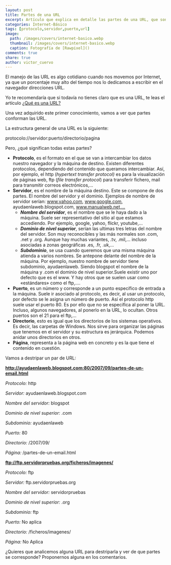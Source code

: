 ```yaml
---
layout: post
title: Partes de una URL
excerpt: Artículo que explica en detalle las partes de una URL, que son protocolo, servidor, puerto, directorio y página.
categories: Internet-Básico
tags: [protocolo,servidor,puerto,url]
image:
  path: /images/covers/internet-basico.webp
  thumbnail: /images/covers/internet-basico.webp
  caption: Fotografía de [Rawpixel]()
comments: true
share: true
author: victor_cuervo
---
```


El manejo de las URL es algo cotidiano cuando nos movemos por Internet, ya que un porcentaje muy alto del tiempo nos lo dedicamos a escribir en el navegador direcciones URL.


Yo te recomendaría que si todavía no tienes claro que es una URL, te leas el artículo [¿Qué es una URL?](https://www.ayudaenlaweb.com/internet-basico/que-es-la-url/)


Una vez adquirido este primer conocimiento, vamos a ver que partes conforman las URL.


La estructura general de una URL es la siguiente:


protocolo://servidor:puerto/directorio/pagina


Pero, ¿qué significan todas estas partes?

- **Protocolo**, es el formato en el que se van a intercambiar los datos nuestro navegador y la máquina de destino. Existen diferentes protocolos, dependiendo del contenido que queramos intercambiar. Así, por ejemplo, el http (_hypertext transfer protocol)_ es para la visualización de páginas web, ftp (_file transfer protocol_) para transferir fichero, mail para transmitir correos electrónicos,…
- **Servidor**, es el nombre de la máquina destino. Este se compone de dos partes. El nombre del servidor y el dominio. Ejemplos de nombre de servidor serían: www.yahoo.com, www.google.com, ayudaenlaweb.blogspot.com, www.manualweb.net,…
	- _**Nombre del servidor**_, es el nombre que se le haya dado a la máquina. Suele ser representativo del sitio al que estamos accediendo. Por ejemplo, google, yahoo, flickr, youtube,…
	- _**Dominio de nivel superior**_, serían las ultimas tres letras del nombre del servidor. Son muy reconocibles y las más normales son .com, .net y .org. Aunque hay muchas variantes, .tv, .mil,… incluso asociadas a zonas geográficas .es, .fr, .uk,…
	- _**Subdominio**_, se usa cuando queremos que una misma máquina atienda a varios nombres. Se antepone delante del nombre de la máquina. Por ejemplo, nuestro nombre de servidor tiene subdominio, ayudaenlaweb. Siendo blogspot el nombre de la máquina y .com el dominio de nivel superior.Suele existir uno por defecto que es el www. Y hay otros que se suelen usar como «estándares» como el ftp,….
- **Puerto**, es un número y corresponde a un punto específico de entrada a la máquina. Suele ir asociado al protocolo, es decir, al usar un protocolo, por defecto se le asigna un número de puerto. Así el protocolo http suele usar el puerto 80. Es por ello que no se especifica al poner la URL. Incluso, algunos navegadores, al ponerlo en la URL, lo ocultan. Otros puertos son el 21 para el ftp,…
- **Directorio**, esto es igual que los directorios de los sistemas operativos. Es decir, las carpetas de Windows. Nos sirve para organizar las páginas que tenemos en el servidor y su estructura es jerárquica. Podemos anidar unos directorios en otros.
- **Página**, representa a la página web en concreto y es la que tiene el contenido en cuestión.

Vamos a destripar un par de URL:


**http://ayudaenlaweb.blogspot.com:80/2007/09/partes-de-un-email.html**


_Protocolo:_ http


_Servidor:_ ayudaenlaweb.blogspot.com


_Nombre del servidor:_ blogspot


_Dominio de nivel superior:_ .com


_Subdominio:_ ayudaenlaweb


_Puerto:_ 80


_Directorio:_ /2007/09/


_Página:_ /partes-de-un-email.html


**ftp://ftp.servidorpruebas.org/ficheros/imagenes/**


_Protocolo:_ ftp


_Servidor:_ ftp.servidorpruebas.org


_Nombre del servidor:_ servidorpruebas


_Dominio de nivel superior:_ .org


_Subdominio:_ ftp


_Puerto:_ No aplica


_Directorio:_ /ficheros/imagenes/


_Página:_ No Aplica


¿Quieres que analicemos alguna URL para destriparla y ver de que partes se corresponde? Proponernos alguna en los comentarios.

